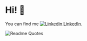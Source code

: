 # Hi! 👋

You can find me [![Linkedin](https://i.stack.imgur.com/gVE0j.png) LinkedIn](https://www.linkedin.com/in/c3y1huang/).

<!-- ![Jokes Card](https://readme-jokes.vercel.app/api?theme=vue) -->
![Readme Quotes](https://quotes-github-readme.vercel.app/api?type=horizontal)
<!-- ![c3y1huang GitHub stats](https://github-readme-stats.vercel.app/api?username=c3y1huang&count_private=true&show_icons=true&cache_seconds=1800) -->
<!-- ![visitors](https://visitor-badge.glitch.me/badge?page_id=c3y1huang&left_color=grey&right_color=blue) -->
<!--
**c3y1huang/c3y1huang** is a ✨ _special_ ✨ repository because its `README.md` (this file) appears on your GitHub profile.

Here are some ideas to get you started:

- 🔭 I’m currently working on ...
- 🌱 I’m currently learning ...
- 👯 I’m looking to collaborate on ...
- 🤔 I’m looking for help with ...
- 💬 Ask me about ...
- 📫 How to reach me: ...
- 😄 Pronouns: ...
- ⚡ Fun fact: ...
-->
